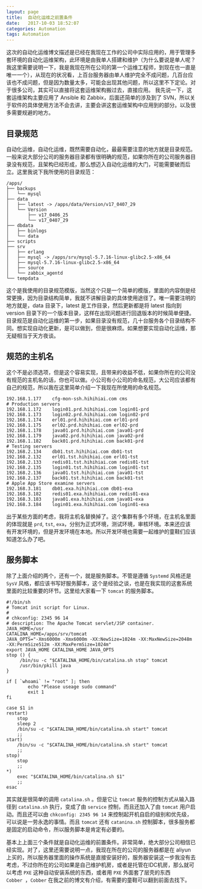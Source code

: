 ```yaml
---
layout: page
title:  自动化运维之前置条件
date:   2017-10-03 18:52:07
categories: Automation 
tags: Automation
---
```


   这次的自动化运维博文描述是已经在我现在工作的公司中实际应用的，用于管理多套环境的自动化运维架构，此环境是由我单人搭建和维护（为什么要说是单人呢？我这里需要说明一下，我是我现在所在公司的第一个运维工程师，到现在也一直是唯一一个），从现在的状况看，上百台服务器由单人维护完全不成问题，几百台应该也不成问题，但是因为数量太多，可能会出现其他问题，所以这里不下定论。对于很多公司，其实可以直接将这套运维架构搬过去，直接应用。
  我先说一下，这套运维架构主要应用了 Ansible 和 Zabbix，后面还简单的涉及到了 SVN，所以关于软件的具体使用方法不会去讲，主要会讲这套运维架构中应用到的部分。以及很多需要规避的地方。

## 目录规范
  自动化运维，自动化运维，既然需要自动化，最最需要注意的地方就是目录规范。一般来说大部分公司的服务器目录都有很明确的规范，如果你所在的公司服务器目录没有规范，且架构已经形成，那么想迈入自动化运维的大门，可能需要破而后立。这里我说下我所使用的目录规范：

	/apps/
	├── backups
	│   └── mysql
	├── data
	│   ├── latest -> /apps/data/Version/v17_0407_29
	│   └── Version
	│       ├── v17_0406_25
	│       └── v17_0407_29
	├── dbdata
	│   ├── binlogs
	│   └── data
	├── scripts
	├── srv
	│   ├── erlang
	│   ├── mysql -> /apps/srv/mysql-5.7.16-linux-glibc2.5-x86_64
	│   ├── mysql-5.7.16-linux-glibc2.5-x86_64
	│   ├── source
	│   └── zabbix_agentd
	└── tempdata

这个是我使用的目录规范模版，当然这个只是一个简单的模版，里面的内容倒是经常更换，因为目录结构简单，我就不讲解目录的具体使用途径了。唯一需要注明的地方就是，data 目录下，latest 是工作目录，然后更新都是将 latest 指向到 version 目录下的一个版本目录，这样在出现问题进行回退版本的时候简单便捷。
目录规范是自动化运维的第一步，如果目录没有规范，几十台服务各个目录结构不同。想实现自动化更新，是可以做到，但是很麻烦。如果想要实现自动化运维，那无疑相当于天方夜谈。

## 规范的主机名
  这个不是必须选项，但是这个容易实现，且带来的收益不低，如果你所在的公司没有规范的主机名的话，你也可以做。小公司有小公司的命名规范，大公司应该都有自己的规范，所以我在这里简单介绍一下我现在所使用的命名规范。

	192.168.1.177    cfg-mon-ssh.hihihiai.com cms
	# Production servers
	192.168.1.172    login01.prd.hihihiai.com login01-prd
	192.168.1.173    login02.prd.hihihiai.com login02-prd
	192.168.1.174    erl01.prd.hihihiai.com erl01-prd
	192.168.1.175    erl02.prd.hihihiai.com erl02-prd
	192.168.1.178    java01.prd.hihihiai.com java01-prd
	192.168.1.179    java02.prd.hihihiai.com java02-prd
	192.168.1.182    back01.prd.hihihiai.com back01-prd
	# Testing servers
	192.168.2.134    db01.tst.hihihiai.com db01-tst
	192.168.2.132    erl01.tst.hihihiai.com erl01-tst
	192.168.2.133    redis01.tst.hihihiai.com redis01-tst
	192.168.2.135    login01.tst.hihihiai.com login01-tst
	192.168.2.136    java01.tst.hihihiai.com java01-tst
	192.168.2.137    back01.tst.hihihiai.com back01-tst
	# Apple App Store examine servers
	192.168.3.181    db01.exa.hihihiai.com db01-exa
	192.168.3.182    redis01.exa.hihihiai.com redis01-exa
	192.168.3.183    java01.exa.hihihiai.com java01-exa
	192.168.3.184    login01.exa.hihihiai.com login01-exa

出于某些方面的考虑，我将主机名替换掉了。这个集群有多个环境，在主机名里面的体现就是 `prd`, `tst`, `exa`，分别为正式环境，测试环境，审核环境。本来还应该有开发环境的，但是开发环境在本地。所以开发环境也需要一起维护的童鞋们应该知道怎么办了吧。

## 服务脚本
除了上面介绍的两个，还有一个，就是服务脚本。不管是遵循 `Systemd` 风格还是 `SysV` 风格，都应该书写好服务脚本，这个是经验之谈，也是在我实现的这套系统里面的比较重要的环节。这里给大家看一下 `tomcat` 的服务脚本。

	#!/bin/sh
	# Tomcat init script for Linux.
	#
	# chkconfig: 2345 96 14
	# description: The Apache Tomcat servlet/JSP container.
	JAVA_HOME=/usr
	CATALINA_HOME=/apps/srv/tomcat
	JAVA_OPTS="-Xms6000m -Xmx6000m -XX:NewSize=1024m -XX:MaxNewSize=2048m -XX:PermSize512m -XX:MaxPermSize=1024m"
	export JAVA_HOME CATALINA_HOME JAVA_OPTS
	stop () {
	     /bin/su -c "$CATALINA_HOME/bin/catalina.sh stop" tomcat
	     /usr/bin/pkill java
	}
	
	if [ `whoami` != "root" ]; then
	        echo "Please useage sudo command"
	        exit 1
	fi
	
	case $1 in
	restart)
	    stop
	    sleep 2
	    /bin/su -c "$CATALINA_HOME/bin/catalina.sh start" tomcat
	    ;;
	start)
	    /bin/su -c "$CATALINA_HOME/bin/catalina.sh start" tomcat
	    ;;
	stop)
	    stop
	    ;;
	*)
	    exec "$CATALINA_HOME/bin/catalina.sh $1"
	    ;;
	esac

其实就是很简单的调用 `catalina.sh` 。但是它让 `tomcat` 服务的控制方式从输入路径到 `catalina.sh` 执行，变成了由 `service` 控制，而且还加入了由 `tomcat` 用户启动。而且还可以由 `chkconfig: 2345 96 14` 来控制起开机自启的级别和优先级，可以说是一劳永逸的事情。而且 `tomcat` 还有 `catanina.sh` 控制脚本，很多服务都是固定的启动命令，所以服务脚本是肯定有必要的。

基本上上面三个条件就是自动化运维的前置条件。非常简单，绝大部分公司相信已经实现。对了，这里还需要说明一点，我现在所在的公司的服务器都是在 aliyun 上买的，所以服务器里面的操作系统是直接安装好的，服务器安装这一步我没有去考虑，不过你所在的公司如果是自己维护机房，或者是托管在IDC机房，那么就可以考虑 `PXE` 这种自动安装系统的东西，或者用 `PXE` 外面套了层壳的东西 `Cobber `，`Cobber` 在我之前的博文有介绍，有需要的童鞋可以翻到前面去找下。

